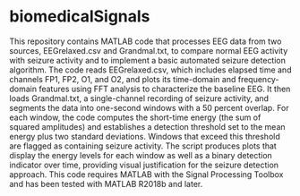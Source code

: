 # biomedicalSignals

This repository contains MATLAB code that processes EEG data from two sources, EEGrelaxed.csv and Grandmal.txt, to compare normal EEG activity with seizure activity and to implement a basic automated seizure detection algorithm. The code reads EEGrelaxed.csv, which includes elapsed time and channels FP1, FP2, O1, and O2, and plots its time-domain and frequency-domain features using FFT analysis to characterize the baseline EEG. It then loads Grandmal.txt, a single-channel recording of seizure activity, and segments the data into one-second windows with a 50 percent overlap. For each window, the code computes the short-time energy (the sum of squared amplitudes) and establishes a detection threshold set to the mean energy plus two standard deviations. Windows that exceed this threshold are flagged as containing seizure activity. The script produces plots that display the energy levels for each window as well as a binary detection indicator over time, providing visual justification for the seizure detection approach. This code requires MATLAB with the Signal Processing Toolbox and has been tested with MATLAB R2018b and later.
